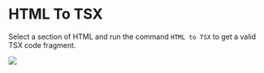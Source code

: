# HTML To TSX
Select a section of HTML and run the command `HTML to TSX` to get a valid TSX code fragment.

![](https://raw.githubusercontent.com/alm-tools/alm-tools.github.io/master/screens/htmlToTsx.gif)
